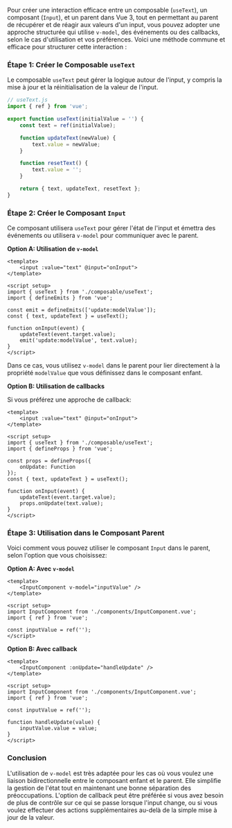 Pour créer une interaction efficace entre un composable (`useText`), un composant (`Input`), et un parent dans Vue 3, tout en permettant au parent de récupérer et de réagir aux valeurs d'un input, vous pouvez adopter une approche structurée qui utilise `v-model`, des événements ou des callbacks, selon le cas d'utilisation et vos préférences. Voici une méthode commune et efficace pour structurer cette interaction :

### Étape 1: Créer le Composable `useText`

Le composable `useText` peut gérer la logique autour de l'input, y compris la mise à jour et la réinitialisation de la valeur de l'input.

```javascript
// useText.js
import { ref } from 'vue';

export function useText(initialValue = '') {
    const text = ref(initialValue);

    function updateText(newValue) {
        text.value = newValue;
    }

    function resetText() {
        text.value = '';
    }

    return { text, updateText, resetText };
}
```

### Étape 2: Créer le Composant `Input`

Ce composant utilisera `useText` pour gérer l'état de l'input et émettra des événements ou utilisera `v-model` pour communiquer avec le parent.

**Option A: Utilisation de `v-model`**

```vue
<template>
    <input :value="text" @input="onInput">
</template>

<script setup>
import { useText } from './composable/useText';
import { defineEmits } from 'vue';

const emit = defineEmits(['update:modelValue']);
const { text, updateText } = useText();

function onInput(event) {
    updateText(event.target.value);
    emit('update:modelValue', text.value);
}
</script>
```

Dans ce cas, vous utilisez `v-model` dans le parent pour lier directement à la propriété `modelValue` que vous définissez dans le composant enfant.

**Option B: Utilisation de callbacks**

Si vous préférez une approche de callback:

```vue
<template>
    <input :value="text" @input="onInput">
</template>

<script setup>
import { useText } from './composable/useText';
import { defineProps } from 'vue';

const props = defineProps({
    onUpdate: Function
});
const { text, updateText } = useText();

function onInput(event) {
    updateText(event.target.value);
    props.onUpdate(text.value);
}
</script>
```

### Étape 3: Utilisation dans le Composant Parent

Voici comment vous pouvez utiliser le composant `Input` dans le parent, selon l'option que vous choisissez:

**Option A: Avec `v-model`**

```vue
<template>
    <InputComponent v-model="inputValue" />
</template>

<script setup>
import InputComponent from './components/InputComponent.vue';
import { ref } from 'vue';

const inputValue = ref('');
</script>
```

**Option B: Avec callback**

```vue
<template>
    <InputComponent :onUpdate="handleUpdate" />
</template>

<script setup>
import InputComponent from './components/InputComponent.vue';
import { ref } from 'vue';

const inputValue = ref('');

function handleUpdate(value) {
    inputValue.value = value;
}
</script>
```

### Conclusion

L'utilisation de `v-model` est très adaptée pour les cas où vous voulez une liaison bidirectionnelle entre le composant enfant et le parent. Elle simplifie la gestion de l'état tout en maintenant une bonne séparation des préoccupations. L'option de callback peut être préférée si vous avez besoin de plus de contrôle sur ce qui se passe lorsque l'input change, ou si vous voulez effectuer des actions supplémentaires au-delà de la simple mise à jour de la valeur.